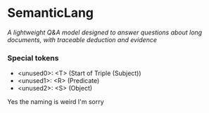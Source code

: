 # SemanticLang
_A lightweight Q&A model designed to answer questions about long documents, with traceable deduction and evidence_

### Special tokens
- \<unused0>: \<T> (Start of Triple (Subject))
- \<unused1>: \<R> (Predicate)
- \<unused2>: \<S> (Object)

Yes the naming is weird I'm sorry